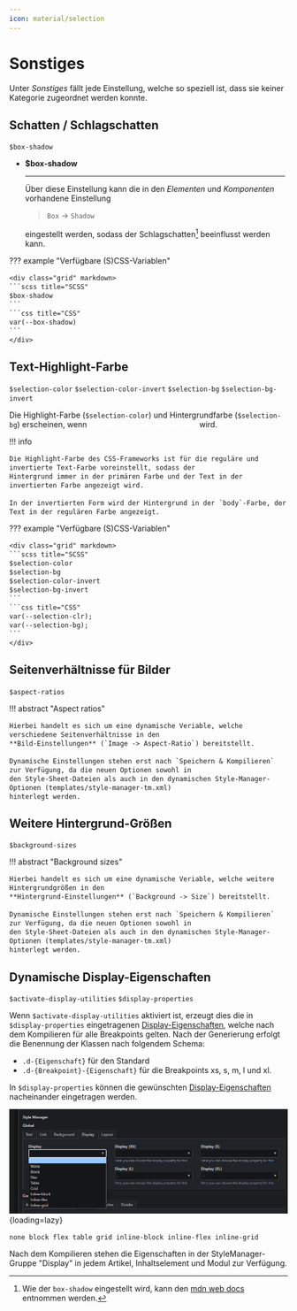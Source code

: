 ```yaml
---
icon: material/selection
---
```


# Sonstiges

Unter *Sonstiges* fällt jede Einstellung, welche so speziell ist, dass sie keiner Kategorie zugeordnet werden konnte.

## Schatten / Schlagschatten

`$box-shadow`

<div class="grid cards" style="margin:5px;box-shadow: 0 0 5px 5px var(--md-primary-fg-color)" markdown>

- **$box-shadow**

    ---

    Über diese Einstellung kann die in den *Elementen* und *Komponenten* vorhandene Einstellung
  
    > `Box` -> `Shadow`
  
    eingestellt werden, sodass der Schlagschatten[^1] beeinflusst werden kann.

</div>

??? example "Verfügbare (S)CSS-Variablen"

    <div class="grid" markdown>
    ```scss title="SCSS"
    $box-shadow
    ```
    ```css title="CSS"
    var(--box-shadow)
    ```
    </div>

## Text-Highlight-Farbe

`$selection-color` `$selection-color-invert` `$selection-bg` `$selection-bg-invert`

Die Highlight-Farbe (`$selection-color`) und Hintergrundfarbe (`$selection-bg`) erscheinen,
wenn <span style="background: var(--md-primary-fg-color); color: #FFF">Text auf der Website markiert</span> wird.

!!! info

    Die Highlight-Farbe des CSS-Frameworks ist für die reguläre und invertierte Text-Farbe voreinstellt, sodass der 
    Hintergrund immer in der primären Farbe und der Text in der invertierten Farbe angezeigt wird.

    In der invertierten Form wird der Hintergrund in der `body`-Farbe, der Text in der regulären Farbe angezeigt.

??? example "Verfügbare (S)CSS-Variablen"

    <div class="grid" markdown>
    ```scss title="SCSS"
    $selection-color
    $selection-bg
    $selection-color-invert
    $selection-bg-invert
    ```
    ```css title="CSS"
    var(--selection-clr);
    var(--selection-bg);
    ```
    </div>

## Seitenverhältnisse für Bilder

`$aspect-ratios`

!!! abstract "Aspect ratios"

    Hierbei handelt es sich um eine dynamische Veriable, welche verschiedene Seitenverhältnisse in den 
    **Bild-Einstellungen** (`Image -> Aspect-Ratio`) bereitstellt.

    Dynamische Einstellungen stehen erst nach `Speichern & Kompilieren` zur Verfügung, da die neuen Optionen sowohl in
    den Style-Sheet-Dateien als auch in den dynamischen Style-Manager-Optionen (templates/style-manager-tm.xml)
    hinterlegt werden.

## Weitere Hintergrund-Größen

`$background-sizes`

!!! abstract "Background sizes"

    Hierbei handelt es sich um eine dynamische Veriable, welche weitere Hintergrundgrößen in den 
    **Hintergrund-Einstellungen** (`Background -> Size`) bereitstellt.

    Dynamische Einstellungen stehen erst nach `Speichern & Kompilieren` zur Verfügung, da die neuen Optionen sowohl in
    den Style-Sheet-Dateien als auch in den dynamischen Style-Manager-Optionen (templates/style-manager-tm.xml)
    hinterlegt werden.

## Dynamische Display-Eigenschaften

`$activate-display-utilities` `$display-properties`

Wenn `$activate-display-utilities` aktiviert ist, erzeugt dies die in `$display-properties`
eingetragenen [Display-Eigenschaften](https://developer.mozilla.org/en-US/docs/Web/CSS/display), welche nach dem
Kompilieren für alle Breakpoints gelten. Nach der Generierung erfolgt die Benennung der Klassen nach folgendem Schema:

* ```.d-{Eigenschaft}``` für den Standard
* ```.d-{Breakpoint}-{Eigenschaft}``` für die Breakpoints xs, s, m, l und xl.

In `$display-properties` können die gewünschten
[Display-Eigenschaften](https://developer.mozilla.org/en-US/docs/Web/CSS/display) nacheinander eingetragen werden.

![Dynamisch generierte Display-Eigenschaften](../../../../assets/configuration/misc/display-properties.png){loading=lazy}

```
none block flex table grid inline-block inline-flex inline-grid
```

Nach dem Kompilieren stehen die Eigenschaften in der StyleManager-Gruppe "Display" in jedem Artikel, Inhaltselement und
Modul zur Verfügung.

[^1]: Wie der `box-shadow` eingestellt wird, kann
den [mdn web docs](https://developer.mozilla.org/en-US/docs/Web/CSS/box-shadow) entnommen werden.
